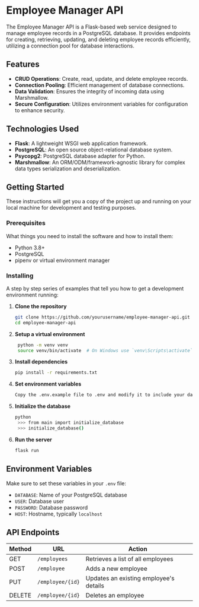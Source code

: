 # Employee Manager API

The Employee Manager API is a Flask-based web service designed to manage employee records in a PostgreSQL database. It provides endpoints for creating, retrieving, updating, and deleting employee records efficiently, utilizing a connection pool for database interactions.

## Features

- **CRUD Operations**: Create, read, update, and delete employee records.
- **Connection Pooling**: Efficient management of database connections.
- **Data Validation**: Ensures the integrity of incoming data using Marshmallow.
- **Secure Configuration**: Utilizes environment variables for configuration to enhance security.

## Technologies Used

- **Flask**: A lightweight WSGI web application framework.
- **PostgreSQL**: An open source object-relational database system.
- **Psycopg2**: PostgreSQL database adapter for Python.
- **Marshmallow**: An ORM/ODM/framework-agnostic library for complex data types serialization and deserialization.

## Getting Started

These instructions will get you a copy of the project up and running on your local machine for development and testing purposes.

### Prerequisites

What things you need to install the software and how to install them:

- Python 3.8+
- PostgreSQL
- pipenv or virtual environment manager

### Installing

A step by step series of examples that tell you how to get a development environment running:

1. **Clone the repository**

   ```bash
   git clone https://github.com/yourusername/employee-manager-api.git
   cd employee-manager-api
   ```
2. **Setup a virtual environment**

   ```bash
    python -m venv venv
    source venv/bin/activate  # On Windows use `venv\Scripts\activate`

   ```

3. **Install dependencies**

   ```bash
   pip install -r requirements.txt
   ```

4. **Set environment variables**

   ```bash
   Copy the .env.example file to .env and modify it to include your database credentials and other configurations.
   ```

5. **Initialize the database**

   ```bash
   python
    >>> from main import initialize_database
    >>> initialize_database()

   ```

6. **Run the server**

   ```bash
   flask run
   ```
## Environment Variables

Make sure to set these variables in your `.env` file:

- `DATABASE`: Name of your PostgreSQL database
- `USER`: Database user
- `PASSWORD`: Database password
- `HOST`: Hostname, typically `localhost`

## API Endpoints

| Method | URL                | Action                                  |
|--------|--------------------|-----------------------------------------|
| GET    | `/employees`       | Retrieves a list of all employees       |
| POST   | `/employee`        | Adds a new employee                     |
| PUT    | `/employee/{id}`   | Updates an existing employee's details  |
| DELETE | `/employee/{id}`   | Deletes an employee                     |

